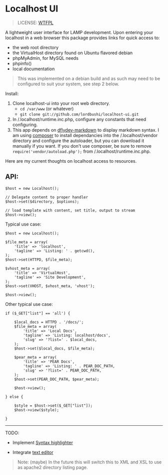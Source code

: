 # Localhost UI
> LICENSE: [WTFPL](http://sam.zoy.org/wtfpl/COPYING)

A lightweight user interface for LAMP development. Upon entering your localhost in a web browser this package provides links for quick access to:

+ the web root directory 
+ the VirtualHost directory found on Ubuntu flavored debian
+ phpMyAdmin, for MySQL needs
+ phpinfo()
+ local documentation

> This was implemented on a debian build and as such may need to be configured to suit your system, see step 2 below.

Install:

1. Clone localhost-ui into your root web directory.
   + `cd /var/www` (or whatever)
   + `git clone git://github.com/lordbushi/localhost-ui.git`
2. In /.localhost/runtime.inc.php, configure any constants that need configuring.
3. This app depends on [dflydev-markdown](http://github.com/dflydev/dflydev-markdown) to display markdown syntax. I am using [composer](http://getcomposer.org/) to install dependancies into the /.localhost/vendor directory and configure the autoloader, but you can download it manually if you want. If you don't use composer, be sure to remove 
`require('vendor/autoload.php');` from /.localhost/runtime.inc.php.


Here are my current thoughts on localhost access to resources.

## API: 

    $host = new Localhost();

    // Delegate content to proper handler
    $host->set($directory, $options);
        
    // load template with content, set title, output to stream
    $host->view();


Typical use case:

    $host = new Localhost();

    $file_meta = array(
        'title' => 'localhost',
        'tagline' => 'Listing: ' . getcwd(),
    );
    $host->set(HTTPD, $file_meta);

    $vhost_meta = array(
        'title' => 'VirtualHost',
        'tagline' => 'Site Development',
    );
    $host->set(VHOST, $vhost_meta, 'vhost');
    
    $host->view();
    
Other typical use case:
    
    if ($_GET["list"] == 'all') {
        
        $local_docs = HTTPD . '/docs/';
        $file_meta = array(
            'title' => 'Local Docs',
            'tagline' => 'Listing: localhost/docs',
            'slug' => '?list=' . $local_docs,
        );
        $host->set($local_docs, $file_meta);

        $pear_meta = array(
            'title' => 'PEAR Docs',
            'tagline' => 'Listing: ' . PEAR_DOC_PATH,
            'slug' => '?list=' . PEAR_DOC_PATH,
        );
        $host->set(PEAR_DOC_PATH, $pear_meta);
        
        $host->view();
        
    } else {

        $style = $host->set($_GET["list"]);
        $host->view($style);
        
    }
    
------------------------------------------------------------------------------------

TODO:

+ Implement [Syntax highlighter](http://alexgorbatchev.com/SyntaxHighlighter/)
* Integrate [text editor](https://github.com/lordbushi/Quite_Simple_PHP_File_Editor)

> Note: (maybe) In the future this will switch this to XML and XSL to use as apache2 directory listing page.


